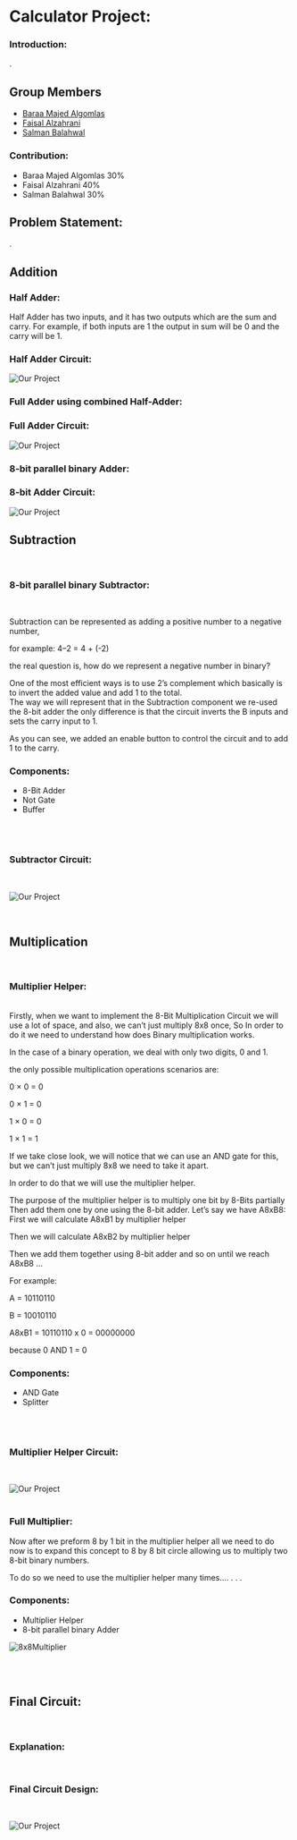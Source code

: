 # Calculator Project:

### Introduction:
.
## Group Members

- [Baraa Majed Algomlas](https://github.com/Techiewicky)
- [Faisal Alzahrani](https://github.com/fsalzhrane)
- [Salman Balahwal](https://github.com/SalmanBalahwal)


### Contribution:
- Baraa Majed Algomlas 30%
- Faisal Alzahrani 40%
- Salman Balahwal 30%


## Problem Statement:



.

## Addition

### Half Adder:
Half Adder has two inputs, and it has two outputs which are the sum and carry. For example, if both inputs are 1 the output in sum will be 0 and the carry will be 1.

### Half Adder Circuit:

![Our Project](Images/Half%20Adder.png)

### Full Adder using combined Half-Adder:


### Full Adder Circuit:

![Our Project](Images/Full%20Adder.png)

### 8-bit parallel binary Adder:



### 8-bit Adder Circuit:

![Our Project](Images/8-Bit%20Adder.png)

## Subtraction
<br>

### 8-bit parallel binary Subtractor:

<br>

Subtraction can be represented as adding a positive number to a negative number,

for example: 4–2 = 4 + (-2) 

the real question is, how do we represent a negative number in binary?

One of the most efficient ways is to use 2’s complement which basically is to invert the added value and add 1 to the total.  
The way we will represent that in the Subtraction component we re-used the 8-bit adder the only difference is that the circuit inverts the B inputs and sets the carry input to 1.

As you can see, we added an enable button to control the circuit and to add 1 to the carry.

### Components: 
- 8-Bit Adder
- Not Gate
- Buffer
<br>
<br>

### Subtractor Circuit:

<br>

![Our Project](Images/Subtractor.png)

<br>

## Multiplication
<br>

### Multiplier Helper:
<br>
Firstly, when we want to implement the 8-Bit Multiplication Circuit we will use a lot of space, and also, we can’t just multiply 8x8 once, So In order to do it we need to understand how does Binary multiplication works.

In the case of a binary operation, we deal with only two digits, 0 and 1.

the only possible multiplication operations scenarios are:

0 × 0 = 0

0 × 1 = 0

1 × 0 = 0

1 × 1 = 1

If we take close look, we will notice that we can use an AND gate for this, 
but we can’t just multiply 8x8 we need to take it apart.

In order to do that we will use the multiplier helper.

The purpose of the multiplier helper is to multiply one bit by 8-Bits partially Then add them one by one using the 8-bit adder.
Let’s say we have A8xB8:
<br>
First we will calculate A8xB1 by multiplier helper

Then we will calculate A8xB2 by multiplier helper 

Then we add them together using 8-bit adder and so on until we reach A8xB8 … 

For example: 

A = 10110110

B = 10010110

A8xB1 = 10110110 x 0 = 00000000

because 0 AND 1 = 0

### Components: 
- AND Gate
- Splitter
<br>
<br>

### Multiplier Helper Circuit:
<br>

![Our Project](Images/Multiplier%20helper.png)
<br>
<br>

### Full Multiplier:

Now after we preform 8 by 1 bit in the multiplier helper all we need to do now is to expand this concept to 8 by 8 bit circle allowing us to multiply two 8-bit binary numbers.

To do so we need to use the multiplier helper many times….
.
.
.

### Components:
- Multiplier Helper
- 8-bit parallel binary Adder


![8x8Multiplier](Images/Full%20Multiplier.png)

<br>
<br>

## Final Circuit:

<br>

### Explanation:

<br>

### Final Circuit Design:
<br>

![Our Project](Images/Full%20project.png)
